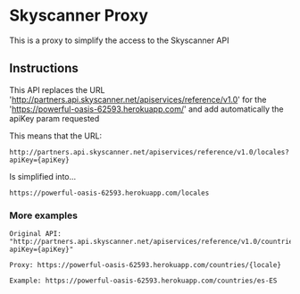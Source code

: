 # Skyscanner Proxy

This is a proxy to simplify the access to the Skyscanner API

## Instructions

This API replaces the URL 'http://partners.api.skyscanner.net/apiservices/reference/v1.0' for the 'https://powerful-oasis-62593.herokuapp.com/' and add automatically the apiKey param requested

This means that the URL:

```
http://partners.api.skyscanner.net/apiservices/reference/v1.0/locales?apiKey={apiKey}
```

Is simplified into...

```
https://powerful-oasis-62593.herokuapp.com/locales
```

### More examples

```
Original API: "http://partners.api.skyscanner.net/apiservices/reference/v1.0/countries/{locale}?apiKey={apiKey}"

Proxy: https://powerful-oasis-62593.herokuapp.com/countries/{locale}

Example: https://powerful-oasis-62593.herokuapp.com/countries/es-ES
```
